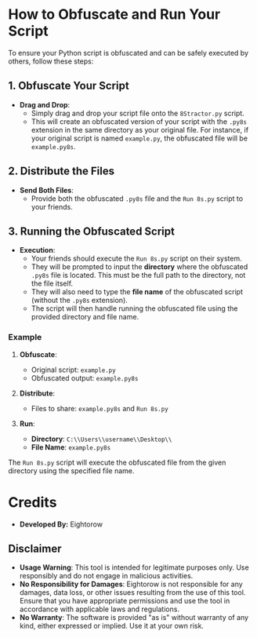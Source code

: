# How to Obfuscate and Run Your Script

To ensure your Python script is obfuscated and can be safely executed by others, follow these steps:

## 1. Obfuscate Your Script

- **Drag and Drop**:
  - Simply drag and drop your script file onto the `8Stractor.py` script.
  - This will create an obfuscated version of your script with the `.py8s` extension in the same directory as your original file. For instance, if your original script is named `example.py`, the obfuscated file will be `example.py8s`.

## 2. Distribute the Files

- **Send Both Files**:
  - Provide both the obfuscated `.py8s` file and the `Run 8s.py` script to your friends.

## 3. Running the Obfuscated Script

- **Execution**:
  - Your friends should execute the `Run 8s.py` script on their system.
  - They will be prompted to input the **directory** where the obfuscated `.py8s` file is located. This must be the full path to the directory, not the file itself.
  - They will also need to type the **file name** of the obfuscated script (without the `.py8s` extension).
  - The script will then handle running the obfuscated file using the provided directory and file name.

### Example

1. **Obfuscate**:
   - Original script: `example.py`
   - Obfuscated output: `example.py8s`

2. **Distribute**:
   - Files to share: `example.py8s` and `Run 8s.py`

3. **Run**:
   - **Directory**: `C:\\Users\\username\\Desktop\\`
   - **File Name**: `example.py8s`

The `Run 8s.py` script will execute the obfuscated file from the given directory using the specified file name.

# Credits

- **Developed By:** Eightorow

## Disclaimer

- **Usage Warning**: This tool is intended for legitimate purposes only. Use responsibly and do not engage in malicious activities.
- **No Responsibility for Damages**: Eightorow is not responsible for any damages, data loss, or other issues resulting from the use of this tool. Ensure that you have appropriate permissions and use the tool in accordance with applicable laws and regulations.
- **No Warranty**: The software is provided "as is" without warranty of any kind, either expressed or implied. Use it at your own risk.
